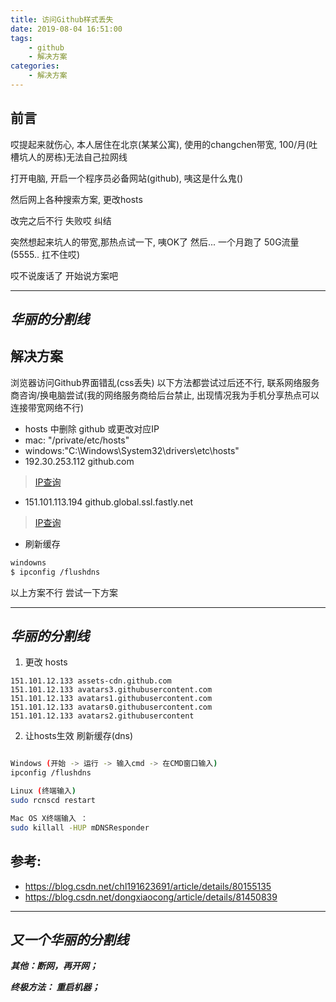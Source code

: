 ```yaml
---
title: 访问Github样式丢失
date: 2019-08-04 16:51:00
tags:
    - github
    - 解决方案
categories:
    - 解决方案
---
```



## 前言

哎提起来就伤心, 本人居住在北京(某某公寓), 使用的changchen带宽, 100/月(吐槽坑人的房栋)无法自己拉网线

打开电脑, 开启一个程序员必备网站(github), 咦这是什么鬼()

然后网上各种搜索方案, 更改hosts

改完之后不行 失败哎 纠结

突然想起来坑人的带宽,那热点试一下, 咦OK了  然后... 一个月跑了 50G流量 (5555.. 扛不住哎)

哎不说废话了 开始说方案吧

--- 
***华丽的分割线***
---



## 解决方案

浏览器访问Github界面错乱(css丢失)
以下方法都尝试过后还不行, 联系网络服务商咨询/换电脑尝试(我的网络服务商给后台禁止, 出现情况我为手机分享热点可以连接带宽网络不行)


- hosts 中删除 github 或更改对应IP
- mac: "/private/etc/hosts"
- windows:"C:\Windows\System32\drivers\etc\hosts"
- 192.30.253.112 github.com     
> [IP查询](http://github.com.ipaddress.com/ )
- 151.101.113.194 github.global.ssl.fastly.net     
> [IP查询](http://github.global.ssl.fastly.net.ipaddress.com/)

- 刷新缓存
``` bash
windowns
$ ipconfig /flushdns
```

以上方案不行 尝试一下方案

--- 
***华丽的分割线***
---


1. 更改 hosts
```
151.101.12.133 assets-cdn.github.com
151.101.12.133 avatars3.githubusercontent.com
151.101.12.133 avatars1.githubusercontent.com
151.101.12.133 avatars0.githubusercontent.com
151.101.12.133 avatars2.githubusercontent
```

2. 让hosts生效 刷新缓存(dns)
``` bash

Windows (开始 -> 运行 -> 输入cmd -> 在CMD窗口输入)
ipconfig /flushdns

Linux (终端输入)
sudo rcnscd restart

Mac OS X终端输入 ： 
sudo killall -HUP mDNSResponder
```

## 参考:
- https://blog.csdn.net/chl191623691/article/details/80155135
- https://blog.csdn.net/dongxiaocong/article/details/81450839


--- 
***又一个华丽的分割线***
---

***其他：断网，再开网；***

***终极方法： 重启机器；***
